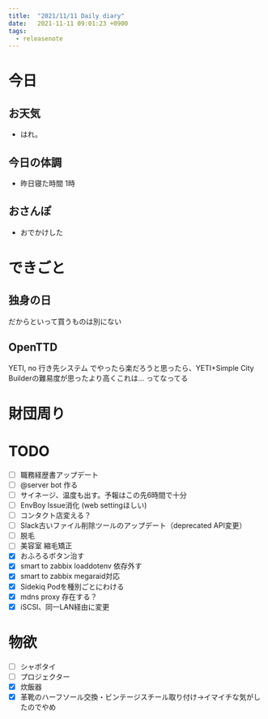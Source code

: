 ```yaml
---
title:  "2021/11/11 Daily diary"
date:   2021-11-11 09:01:23 +0900
tags:
  - releasenote
---
```

# 今日

## お天気

* はれ。

## 今日の体調

* 昨日寝た時間 1時

## おさんぽ

* おでかけした

# できごと

## 独身の日

だからといって買うものは別にない

## OpenTTD

YETI, no 行き先システム でやったら楽だろうと思ったら、YETI+Simple City Builderの難易度が思ったより高くこれは…
ってなってる

# 財団周り


# TODO 

- [ ] 職務経歴書アップデート
- [ ] @server bot 作る
- [ ] サイネージ、温度も出す。予報はこの先6時間で十分
- [ ] EnvBoy Issue消化 (web settingほしい)
- [ ] コンタクト店変える？
- [ ] Slack古いファイル削除ツールのアップデート（deprecated API変更）
- [ ] 脱毛
- [ ] 美容室 縮毛矯正
- [x] おふろるボタン治す
- [x] smart to zabbix loaddotenv 依存外す
- [x] smart to zabbix megaraid対応
- [x] Sidekiq Podを種別ごとにわける
- [x] mdns proxy 存在する？
- [x] iSCSI、同一LAN経由に変更

# 物欲

- [ ] シャボタイ
- [ ] プロジェクター
- [x] 炊飯器
- [x] 革靴のハーフソール交換・ビンテージスチール取り付け→イマイチな気がしたのでやめ
